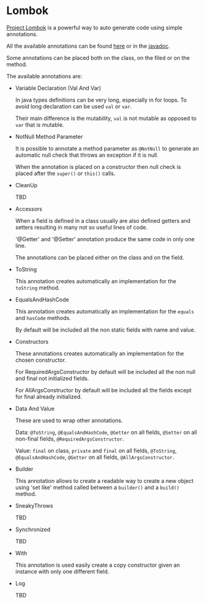 # Lombok

[Project Lombok](https://projectlombok.org/) is a powerful way to auto generate code using simple annotations.

All the available annotations can be found [here](https://projectlombok.org/features/all) or in the [javadoc](https://projectlombok.org/api/lombok/package-summary.html).

Some annotations can be placed both on the class, on the filed or on the method.

The available annotations are:
- Variable Declaration (Val And Var)

    In java types definitions can be very long, especially in for loops.
    To avoid long declaration can be used `val` or `var`.
    
    Their main difference is the mutability, `val` is not mutable as opposed to `var` that is mutable.

- NotNull Method Parameter 

    It is possible to annotate a method parameter as `@NotNull` to generate an automatic null check that throws an exception if it is null.
    
    When the annotation is placed on a constructor then null check is placed after the `super()` or `this()` calls.

- CleanUp

    TBD

- Accessors

    When a field is defined in a class usually are also defined getters and setters resulting in many not so useful lines of code.
    
    '@Getter' and '@Setter' annotation produce the same code in only one line.
    
    The annotations can be placed either on the class and on the field. 

- ToString

    This annotation creates automatically an implementation for the `toString` method. 

- EqualsAndHashCode

    This annotation creates automatically an implementation for the `equals` and `hasCode` methods. 

    By default will be included all the non static fields with name and value.

- Constructors

    These annotations creates automatically an implementation for the chosen constructor. 

    For RequiredArgsConstructor by default will be included all the non null and final not initialized fields.

    For AllArgsConstructor by default will be included all the fields except for final already initialized.

- Data And Value

    These are used to wrap other annotations.
    
    Data: `@ToString`, `@EqualsAndHashCode`, `@Getter` on all fields, `@Setter` on all non-final fields, `@RequiredArgsConstructor`.
        
    Value: `final` on class, `private` and `final` on all fields, `@ToString`, `@EqualsAndHashCode`, `@Getter` on all fields, `@AllArgsConstructor`.

- Builder

    This annotation allows to create a readable way to create a new object using 
    'set like' method called between a `builder()` and a `build()` method.

- SneakyThrows

    TBD

- Synchronized

    TBD

- With

    This annotation is used easily create a copy constructor given an instance with only one different field.

- Log

    TBD




